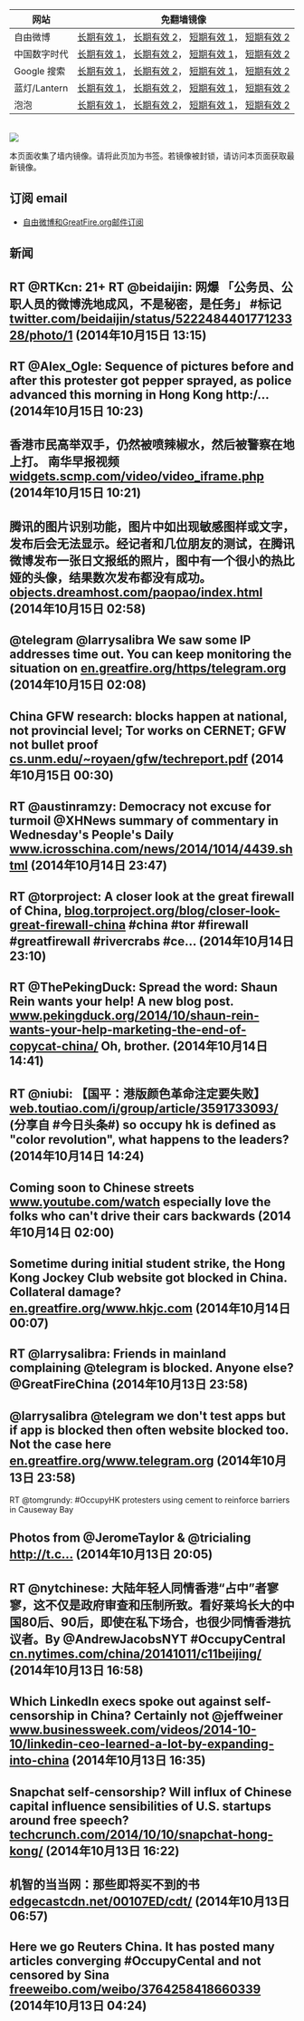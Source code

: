 <table>
    <thead>
        <tr>
            <th>网站</th>
            <th>免翻墙镜像</th>
        </tr>
    </thead>
    <tbody>    
        <tr>
            <td>自由微博</td>
            <td>            
                <a href="https://edgecastcdn.net/00107ED/freeweibo/" target="_BLANK">长期有效 1</a>，            
                <a href="https://objects.dreamhost.com/freeweibo/index.html" target="_BLANK">长期有效 2</a>，            
                <a href="https://fw3.azurewebsites.net" target="_BLANK">短期有效 1</a>，            
                <a href="https://d2fstso2jh4dhr.cloudfront.net" target="_BLANK">短期有效 2</a>
            </td>
        </tr>    
        <tr>
            <td>中国数字时代</td>
            <td>            
                <a href="https://edgecastcdn.net/00107ED/cdt/" target="_BLANK">长期有效 1</a>，            
                <a href="https://objects.dreamhost.com/cdt/index.html" target="_BLANK">长期有效 2</a>，            
                <a href="https://1ff2d.azurewebsites.net" target="_BLANK">短期有效 1</a>，            
                <a href="https://dazdu2iuzl72b.cloudfront.net" target="_BLANK">短期有效 2</a>
            </td>
        </tr>    
        <tr>
            <td>Google 搜索</td>
            <td>            
                <a href="https://edgecastcdn.net/00107ED/g/" target="_BLANK">长期有效 1</a>，            
                <a href="https://objects.dreamhost.com/goo/index.html" target="_BLANK">长期有效 2</a>，            
                <a href="https://865ba.azurewebsites.net" target="_BLANK">短期有效 1</a>，            
                <a href="https://d3vv89cvqbrqlq.cloudfront.net" target="_BLANK">短期有效 2</a>
            </td>
        </tr>    
        <tr>
            <td>蓝灯/Lantern</td>
            <td>            
                <a href="https://edgecastcdn.net/00107ED/lantern/" target="_BLANK">长期有效 1</a>，            
                <a href="https://objects.dreamhost.com/lantern/index.html" target="_BLANK">长期有效 2</a>，            
                <a href="https://c7511.azurewebsites.net" target="_BLANK">短期有效 1</a>，            
                <a href="https://dx1djqjpnvurw.cloudfront.net" target="_BLANK">短期有效 2</a>
            </td>
        </tr>    
        <tr>
            <td>泡泡</td>
            <td>            
                <a href="https://edgecastcdn.net/00107ED/paopao/" target="_BLANK">长期有效 1</a>，            
                <a href="https://objects.dreamhost.com/paopao/index.html" target="_BLANK">长期有效 2</a>，            
                <a href="https://paopao2.azurewebsites.net" target="_BLANK">短期有效 1</a>，            
                <a href="https://d19ysv8o6fv16v.cloudfront.net" target="_BLANK">短期有效 2</a>
            </td>
        </tr>
    </tbody>
</table>
<br/>
<img src="https://raw.githubusercontent.com/greatfire/z/master/logos.gif" />

本页面收集了墙内镜像。请将此页加为书签。若镜像被封锁，请访问本页面获取最新镜像。

## 订阅 email
* <a href="https://b.us7.list-manage.com/subscribe?u=854fca58782082e0cbdf204a0&id=c78949b93c">自由微博和GreatFire.org邮件订阅</a>
    
## 新闻
RT @RTKcn: 21+ RT @beidaijin: 网爆 「公务员、公职人员的微博洗地成风，不是秘密，是任务」 #标记 <a href="https://twitter.com/beidaijin/status/522248440177123328/photo/1" target="_BLANK">twitter.com/beidaijin/status/522248440177123328/photo/1</a> (2014年10月15日 13:15)
 ---
RT @Alex_Ogle: Sequence of pictures before and after this protester got pepper sprayed, as police advanced this morning in Hong Kong http:/… (2014年10月15日 10:23)
 ---
香港市民高举双手，仍然被喷辣椒水，然后被警察在地上打。 南华早报视频 <a href="http://widgets.scmp.com/video/video_iframe.php?id=997293&movideo_m=997293" target="_BLANK">widgets.scmp.com/video/video_iframe.php</a> (2014年10月15日 10:21)
 ---
腾讯的图片识别功能，图片中如出现敏感图样或文字，发布后会无法显示。经记者和几位朋友的测试，在腾讯微博发布一张日文报纸的照片，图中有一个很小的热比娅的头像，结果数次发布都没有成功。<a href="https://objects.dreamhost.com/paopao/index.html?u=/article/206" target="_BLANK">objects.dreamhost.com/paopao/index.html</a> (2014年10月15日 02:58)
 ---
@telegram @larrysalibra We saw some IP addresses time out. You can keep monitoring the situation on <a href="https://en.greatfire.org/https/telegram.org" target="_BLANK">en.greatfire.org/https/telegram.org</a> (2014年10月15日 02:08)
 ---
China GFW research: blocks happen at national, not provincial level; Tor works on CERNET; GFW not bullet proof <a href="http://cs.unm.edu/~royaen/gfw/techreport.pdf" target="_BLANK">cs.unm.edu/~royaen/gfw/techreport.pdf</a> (2014年10月15日 00:30)
 ---
RT @austinramzy: Democracy not excuse for turmoil @XHNews summary of commentary in Wednesday's People's Daily <a href="http://www.icrosschina.com/news/2014/1014/4439.shtml" target="_BLANK">www.icrosschina.com/news/2014/1014/4439.shtml</a> (2014年10月14日 23:47)
 ---
RT @torproject: A closer look at the great firewall of China, <a href="https://blog.torproject.org/blog/closer-look-great-firewall-china" target="_BLANK">blog.torproject.org/blog/closer-look-great-firewall-china</a>  #china #tor #firewall #greatfirewall #rivercrabs #ce… (2014年10月14日 23:10)
 ---
RT @ThePekingDuck: Spread the word: Shaun Rein wants your help! A new blog post. <a href="http://www.pekingduck.org/2014/10/shaun-rein-wants-your-help-marketing-the-end-of-copycat-china/" target="_BLANK">www.pekingduck.org/2014/10/shaun-rein-wants-your-help-marketing-the-end-of-copycat-china/</a> Oh, brother. (2014年10月14日 14:41)
 ---
RT @niubi: 【国平：港版颜色革命注定要失败】<a href="http://web.toutiao.com/i/group/article/3591733093/?iid=2337015665&app=news_article&tt_from=twitter" target="_BLANK">web.toutiao.com/i/group/article/3591733093/</a> (分享自 #今日头条#) so occupy hk is defined as "color revolution", what happens to the leaders? (2014年10月14日 14:24)
 ---
Coming soon to Chinese streets <a href="http://www.youtube.com/watch?v=zJwZyW2Uels&feature=youtu.be&list=UUR2lg_YchvWGbpMxHg-EIgg" target="_BLANK">www.youtube.com/watch</a> especially love the folks who can't drive their cars backwards (2014年10月14日 02:00)
 ---
Sometime during initial student strike, the Hong Kong Jockey Club website got blocked in China. Collateral damage? <a href="https://en.greatfire.org/www.hkjc.com" target="_BLANK">en.greatfire.org/www.hkjc.com</a> (2014年10月14日 00:07)
 ---
RT @larrysalibra: Friends in mainland complaining @telegram is blocked. Anyone else? @GreatFireChina (2014年10月13日 23:58)
 ---
@larrysalibra @telegram we don't test apps but if app is blocked then often website blocked too. Not the case here <a href="https://en.greatfire.org/www.telegram.org" target="_BLANK">en.greatfire.org/www.telegram.org</a> (2014年10月13日 23:58)
 ---
RT @tomgrundy: #OccupyHK protesters using cement to reinforce barriers in Causeway Bay 

Photos from @JeromeTaylor &amp; @tricialing http://t.c… (2014年10月13日 20:05)
 ---
RT @nytchinese: 大陆年轻人同情香港“占中”者寥寥，这不仅是政府审查和压制所致。看好莱坞长大的中国80后、90后，即使在私下场合，也很少同情香港抗议者。By @AndrewJacobsNYT #OccupyCentral <a href="http://cn.nytimes.com/china/20141011/c11beijing/" target="_BLANK">cn.nytimes.com/china/20141011/c11beijing/</a> (2014年10月13日 16:58)
 ---
Which LinkedIn execs spoke out against self-censorship in China? Certainly not @jeffweiner <a href="http://www.businessweek.com/videos/2014-10-10/linkedin-ceo-learned-a-lot-by-expanding-into-china" target="_BLANK">www.businessweek.com/videos/2014-10-10/linkedin-ceo-learned-a-lot-by-expanding-into-china</a> (2014年10月13日 16:35)
 ---
Snapchat self-censorship? Will influx of Chinese capital influence sensibilities of U.S. startups around free speech? <a href="http://techcrunch.com/2014/10/10/snapchat-hong-kong/" target="_BLANK">techcrunch.com/2014/10/10/snapchat-hong-kong/</a> (2014年10月13日 16:22)
 ---
机智的当当网：那些即将买不到的书 <a href="https://edgecastcdn.net/00107ED/cdt/?u=/chinese/2014/10/%E6%9C%BA%E6%99%BA%E7%9A%84%E5%BD%93%E5%BD%93%E7%BD%91%EF%BC%9A%E9%82%A3%E4%BA%9B%E5%8D%B3%E5%B0%86%E4%B9%B0%E4%B8%8D%E5%88%B0%E7%9A%84%E4%B9%A6/" target="_BLANK">edgecastcdn.net/00107ED/cdt/</a> (2014年10月13日 06:57)
 ---
Here we go Reuters China. It has posted many articles converging #OccupyCental and not censored by Sina <a href="https://freeweibo.com/weibo/3764258418660339" target="_BLANK">freeweibo.com/weibo/3764258418660339</a> (2014年10月13日 04:24)
 ---
